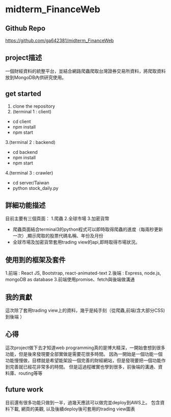 # midterm_FinanceWeb

## Github Repo
  https://github.com/ga642381/midterm_FinanceWeb

## project描述 
一個財經資料的統整平台，並結合網路爬蟲爬取台灣證券交易所資料，將爬取資料放到MongoDB內供研究使用。

## get started
1. clone the repository
2. (terminal 1 : client)

* cd client
* npm install
* npm start

3.(terminal 2 : backend)

* cd backend
* npm install 
* npm start

4.(terminal 3 : crawler)
* cd server/Taiwan
* python stock_daily.py

## 詳細功能描述
目前主要有三個頁面：
1.爬蟲
2.全球市場
3.加密貨幣

* 爬蟲頁面結合terminal3的python程式可以即時取得爬蟲的進度（每兩秒更新一次）,顯示爬取的股票代碼名稱、年份及月份
* 全球市場及加密貨幣套用trading view的api,即時取得市場狀況。

## 使用到的框架及套件
1.前端 : React JS, Bootstrap, react-animated-text
2.後端 : Express, node.js, mongoDB as database
3.前端使用promise、fetch與後端做溝通

## 我的貢獻
這次除了套用trading view上的資料，幾乎是純手刻（從爬蟲,前端(含大部分CSS)到後端 ）


## 心得
這次project做下去才知道web programming真的是博大精深，一開始會想到很多功能，但是後來發現要全部實做是需要花很多時間。
因為一開始是一個功能一個功能慢慢做，目標就是希望能架設一個完善的財經網站，但是發現要把一個功能作到完善就已經花非常多的時間。
但是這過程確實也學到很多，前後端的溝通、資料庫、routing等等



## future work
目前還有很多功能只做到一半，過幾天應該可以做完並deploy到AWS上。
包含資料下載, 網頁的美觀, 以及後續deploy後可套用的trading view圖表



